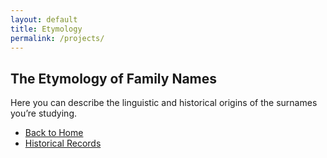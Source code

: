 ```yaml
---
layout: default
title: Etymology
permalink: /projects/
---
```



## The Etymology of Family Names

Here you can describe the linguistic and historical origins of the surnames you’re studying.

- [Back to Home](index.md)
- [Historical Records](Historial.md)
